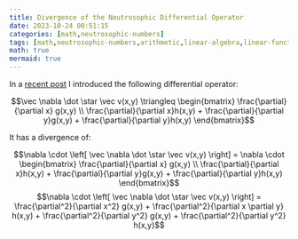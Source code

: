```yaml
---
title: Divergence of the Neutrosophic Differential Operator
date: 2023-10-24 00:51:15
categories: [math,neutrosophic-numbers]
tags: [math,neutrosophic-numbers,arithmetic,linear-algebra,linear-functional,differential-operator,vectors,vector-functions,divergence,calculus,multivariable-calculus]
math: true
mermaid: true
---
```



In a [recent post](https://galenseilis.github.io/posts/arithmetic-neutrosophic-numbers-vector-functions/) I introduced the following differential operator:

$$\vec \nabla \dot \star \vec v(x,y) \triangleq \begin{bmatrix} \frac{\partial}{\partial x} g(x,y) \\ \frac{\partial}{\partial x}h(x,y) + \frac{\partial}{\partial y}g(x,y) + \frac{\partial}{\partial y}h(x,y) \end{bmatrix}$$

It has a divergence of:

$$\nabla \cdot \left[ \vec \nabla \dot \star \vec v(x,y) \right] = \nabla \cdot \begin{bmatrix} \frac{\partial}{\partial x} g(x,y) \\ \frac{\partial}{\partial x}h(x,y) + \frac{\partial}{\partial y}g(x,y) + \frac{\partial}{\partial y}h(x,y) \end{bmatrix}$$
$$\nabla \cdot \left[ \vec \nabla \dot \star \vec v(x,y) \right] = \frac{\partial^2}{\partial x^2} g(x,y) + \frac{\partial^2}{\partial x \partial y} h(x,y) + \frac{\partial^2}{\partial y^2} g(x,y) + \frac{\partial^2}{\partial y^2} h(x,y)$$

